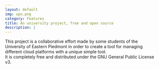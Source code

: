 ```yaml
---
layout: default
img: upo.png
category: Features
title: An university project, free and open source
description: |
---
```

This project is a collaborative effort made by some students of the University of Eastern Piedmont in order
to create a tool for managing different cloud platforms with a unique simple tool.<br/>
It is completely free and distributed under the GNU General Public License v3.
